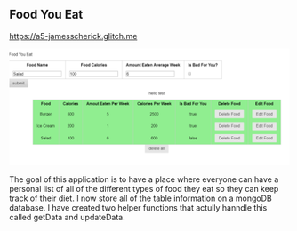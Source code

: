 ## Food You Eat

https://a5-jamesscherick.glitch.me

![What the website looks like after logging in](https://github.com/jimmyjam100/a3-persistence/blob/master/image.PNG)

The goal of this application is to have a place where everyone can have a personal list of all of the different types of food they eat so they can keep track of their diet. I now store all of the table information on a mongoDB database. I have created two helper functions that actully hanndle this called getData and updateData.

